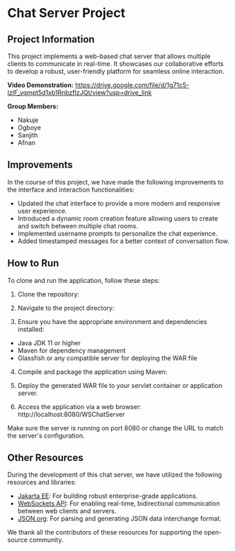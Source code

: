 # Chat Server Project

## Project Information
This project implements a web-based chat server that allows multiple clients to communicate in real-time. It showcases our collaborative efforts to develop a robust, user-friendly platform for seamless online interaction.

**Video Demonstration:** https://drive.google.com/file/d/1g71c5-lzIF_yqmpt5d1xb1RnbzfIzJQt/view?usp=drive_link

**Group Members:**
- Nakuje
- Ogboye
- Sanjith
- Afnan

## Improvements
In the course of this project, we have made the following improvements to the interface and interaction functionalities:
- Updated the chat interface to provide a more modern and responsive user experience.
- Introduced a dynamic room creation feature allowing users to create and switch between multiple chat rooms.
- Implemented username prompts to personalize the chat experience.
- Added timestamped messages for a better context of conversation flow.

## How to Run
To clone and run the application, follow these steps:

1. Clone the repository:

2. Navigate to the project directory:

3. Ensure you have the appropriate environment and dependencies installed:
- Java JDK 11 or higher
- Maven for dependency management
- Glassfish or any compatible server for deploying the WAR file

4. Compile and package the application using Maven:

5. Deploy the generated WAR file to your servlet container or application server.

6. Access the application via a web browser:
http://localhost:8080/WSChatServer


Make sure the server is running on port 8080 or change the URL to match the server's configuration.

## Other Resources
During the development of this chat server, we have utilized the following resources and libraries:

- [Jakarta EE](https://jakarta.ee/): For building robust enterprise-grade applications.
- [WebSockets API](https://developer.mozilla.org/en-US/docs/Web/API/WebSockets_API): For enabling real-time, bidirectional communication between web clients and servers.
- [JSON.org](https://www.json.org/json-en.html): For parsing and generating JSON data interchange format.

We thank all the contributors of these resources for supporting the open-source community.

